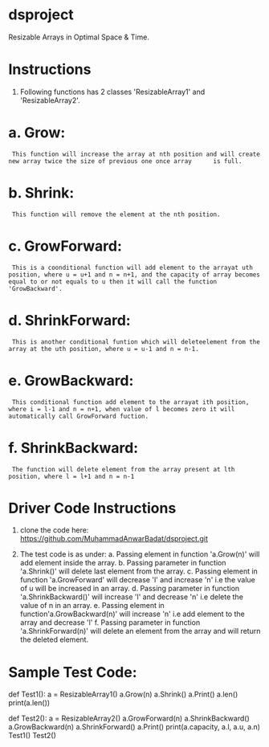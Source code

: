 # dsproject
Resizable Arrays in Optimal Space & Time.

# Instructions

1. Following functions has 2 classes 'ResizableArray1' and 'ResizableArray2'.

# a. Grow:
     This function will increase the array at nth position and will create new array twice the size of previous one once array      is full.
# b. Shrink:
     This function will remove the element at the nth position.
# c. GrowForward:
     This is a coonditional function will add element to the arrayat uth position, where u = u+1 and n = n+1, and the capacity of array becomes equal to or not equals to u then it will call the function 'GrowBackward'.
# d. ShrinkForward:
     This is another conditional funtion which will deleteelement from the array at the uth position, where u = u-1 and n = n-1.
# e. GrowBackward:
     This conditional function add element to the arrayat ith position, where i = l-1 and n = n+1, when value of l becomes zero it will automatically call GrowForward fuction.
# f. ShrinkBackward:
     The function will delete element from the array present at lth position, where l = l+1 and n = n-1
     
# Driver Code Instructions
1. clone the code here:
   https://github.com/MuhammadAnwarBadat/dsproject.git
   
2. The test code is as under:
  a. Passing element in function 'a.Grow(n)' will add element inside the array.
  b. Passing parameter in function 'a.Shrink()' will delete last element from the array.
  c. Passing element in function 'a.GrowForward' will decrease 'l' and increase 'n' i.e the value of u will be increased in an array.
  d. Passing parameter in function 'a.ShrinkBackward()' will increase 'l' and decrease 'n' i.e delete the value of n in an array.
  e. Passing element in function'a.GrowBackward(n)' will increase 'n' i.e add element to the array and decrease 'l'
  f. Passing parameter in function 'a.ShrinkForward(n)' will delete an element from the array and will return the deleted    element.
# Sample Test Code:
def Test1():
    a = ResizableArray1()
    a.Grow(n)
    a.Shrink()
    a.Print()
    a.len()
    print(a.len())

def Test2():
    a = ResizableArray2()
    a.GrowForward(n)
    a.ShrinkBackward()
    a.GrowBackward(n)
    a.ShrinkForward()
    a.Print()
    print(a.capacity, a.l, a.u, a.n)
Test1()
Test2()

